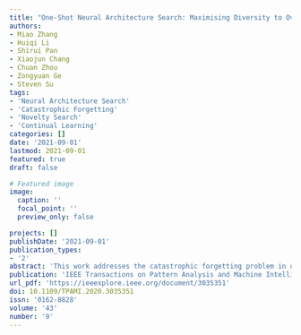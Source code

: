 ```yaml
---
title: "One-Shot Neural Architecture Search: Maximising Diversity to Overcome Catastrophic Forgetting"
authors:
- Miao Zhang
- Huiqi Li
- Shirui Pan
- Xiaojun Chang
- Chuan Zhou
- Zongyuan Ge
- Steven Su
tags:
- 'Neural Architecture Search'
- 'Catastrophic Forgetting'
- 'Novelty Search'
- 'Continual Learning'
categories: []
date: '2021-09-01'
lastmod: 2021-09-01
featured: true
draft: false

# Featured image
image:
  caption: ''
  focal_point: ''
  preview_only: false

projects: []
publishDate: '2021-09-01'
publication_types:
- '2'
abstract: 'This work addresses the catastrophic forgetting problem in one-shot neural architecture search by treating supernet training as a constrained optimization problem. The proposed method uses a novelty search-based architecture selection approach to enhance diversity and boost performance, achieving competitive results on CIFAR-10 and ImageNet datasets.'
publication: 'IEEE Transactions on Pattern Analysis and Machine Intelligence'
url_pdf: 'https://ieeexplore.ieee.org/document/3035351'
doi: 10.1109/TPAMI.2020.3035351
issn: '0162-8828'
volume: '43'
number: '9'
---
```

